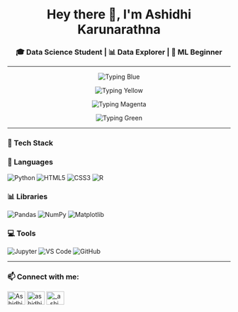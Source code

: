 <h1 align="center">Hey there 👋, I'm Ashidhi Karunarathna</h1>
<h3 align="center">🎓 Data Science Student | 📊 Data Explorer | 🤖 ML Beginner </h3>

---


<p align="center">
  <img src="https://readme-typing-svg.demolab.com?font=Arial&pause=1000&color=ADD8E6&center=true&vCenter=true&width=800&height=25&lines=%F0%9F%9A%80+Aspiring+Data+Scientist+%7C+Python+%7C+ML+%7C+AI" alt="Typing Blue" />
</p>
<p align="center">
  <img src="https://readme-typing-svg.demolab.com?font=Arial&&pause=1000&color=FFD700&center=true&vCenter=true&width=800&height=25&lines=%F0%9F%8E%AF+Currently+Mastering%3A+Pandas%2C+NumPy%2C+Power+BI%2C+scikit-learn" alt="Typing Yellow" />
</p>
<p align="center">
  <img src="https://readme-typing-svg.demolab.com?font=Arial&pause=1000&color=DDA0DD&center=true&vCenter=true&width=800&height=25&lines=%F0%9F%8E%93+Passionate+About+Turning+Data+Into+Stories" alt="Typing Magenta" />
</p>
<p align="center">
  <img src="https://readme-typing-svg.demolab.com?font=Arial&pause=1000&color=90EE90&center=true&vCenter=true&width=800&height=25&lines=%F0%9F%9A%80+Always+Learning+and+Growing+Every+Day" alt="Typing Green" />
</p>




---

### 🧰 Tech Stack

### 🚀 Languages
![Python](https://img.shields.io/badge/Python-3776AB?style=for-the-badge&logo=python&logoColor=white)
![HTML5](https://img.shields.io/badge/HTML5-E34F26?style=for-the-badge&logo=html5&logoColor=white)
![CSS3](https://img.shields.io/badge/CSS3-1572B6?style=for-the-badge&logo=css3&logoColor=white)
![R](https://img.shields.io/badge/R-276DC3?style=for-the-badge&logo=r&logoColor=white)

### 📊 Libraries
![Pandas](https://img.shields.io/badge/Pandas-150458?style=for-the-badge&logo=pandas&logoColor=white)
![NumPy](https://img.shields.io/badge/NumPy-013243?style=for-the-badge&logo=numpy&logoColor=white)
![Matplotlib](https://img.shields.io/badge/Matplotlib-11557c?style=for-the-badge&logo=matplotlib&logoColor=white)

### 💻 Tools
![Jupyter](https://img.shields.io/badge/Jupyter-F37626?style=for-the-badge&logo=jupyter&logoColor=white)
![VS Code](https://img.shields.io/badge/VS%20Code-007ACC?style=for-the-badge&logo=visual-studio-code&logoColor=white)
![GitHub](https://img.shields.io/badge/GitHub-181717?style=for-the-badge&logo=github&logoColor=white)

</p>



---


<h3 align="left">📫 Connect with me:</h3>
<p align="left">
<a href="https://linkedin.com/in/ashidhi-karunarathna" target="blank"><img align="center" src="https://raw.githubusercontent.com/rahuldkjain/github-profile-readme-generator/master/src/images/icons/Social/linked-in-alt.svg" alt="Ashidhi Karunarathna" height="30" width="40" /></a>
<a href="https://kaggle.com/ashidhinelusha" target="blank"><img align="center" src="https://raw.githubusercontent.com/rahuldkjain/github-profile-readme-generator/master/src/images/icons/Social/kaggle.svg" alt="ashidhinelusha" height="30" width="40" /></a>
<a href="https://instagram.com/_a_shi_dhi_" target="blank"><img align="center" src="https://raw.githubusercontent.com/rahuldkjain/github-profile-readme-generator/master/src/images/icons/Social/instagram.svg" alt="_a_shi_dhi_" height="30" width="40" /></a>
</p>











